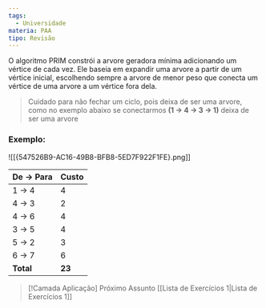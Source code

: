 ```yaml
---
tags:
  - Universidade
materia: PAA
tipo: Revisão
---
```

O algoritmo PRIM constrói a arvore geradora mínima adicionando um vértice de cada vez. Ele baseia em expandir uma arvore a partir de um vértice inicial, escolhendo sempre a arvore de menor peso que conecta um vértice de uma arvore a um vértice fora dela.

> Cuidado para não fechar um ciclo, pois deixa de ser uma arvore, como no exemplo abaixo se conectarmos **(1 -> 4 -> 3 -> 1)** deixa de ser uma arvore 
### **Exemplo:**
![[{547526B9-AC16-49B8-BFB8-5ED7F922F1FE}.png]]


| De -> Para | Custo  |
| ---------- | ------ |
| 1 -> 4     | 4      |
| 4 -> 3     | 2      |
| 4 -> 6     | 4      |
| 3 -> 5     | 4      |
| 5 -> 2     | 3      |
| 6 -> 7     | 6      |
| **Total**  | **23** |


> [!Camada Aplicação] Próximo Assunto 
> [[Lista de Exercı́cios 1|Lista de Exercı́cios 1]]